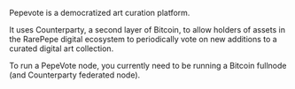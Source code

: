 Pepevote is a democratized art curation platform. 

It uses Counterparty, a second layer of Bitcoin, 
to allow holders of assets in the RarePepe digital ecosystem to periodically vote on new additions to a curated digital art collection.

To run a PepeVote node, you currently need to be running a Bitcoin fullnode (and Counterparty federated node).
